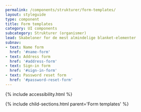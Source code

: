 ```yaml
---
permalink: /components/strukturer/form-templates/
layout: styleguide
type: component
title: Form templates
category: UI components
subcategory: Strukturer (organismer)
lead: Skabeloner for de mest almindelige blanket-elementer
subnav:
- text: Name form
  href: '#name-form'
- text: Address form
  href: '#address-form'
- text: Sign-in form
  href: '#sign-in-form'
- text: Password reset form
  href: '#password-reset-form'
---
```


{% include accessibility.html %}

{% include child-sections.html parent='Form templates' %}
